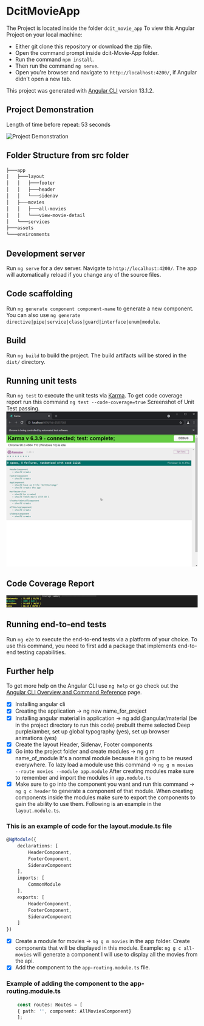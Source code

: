 # DcitMovieApp

The Project is located inside the folder `dcit_movie_app`
To view this Angular Project on your local machine:

- Either git clone this repository or download the zip file.
- Open the command prompt inside dcit-Movie-App folder.
- Run the command `npm install`.
- Then run the command `ng serve`.
- Open you're browser and navigate to `http://localhost:4200/`, if Angular didn't open a new tab.

This project was generated with [Angular CLI](https://github.com/angular/angular-cli) version 13.1.2.

## Project Demonstration

Length of time before repeat: 53 seconds

![Project Demonstration](https://github.com/firepenguindisopanda/DCIT-Movie-App/blob/main/readme_assets/website-demonstration.gif)

## Folder Structure from src folder

```bash
├───app
│   ├───layout
│   │   ├───footer
│   │   ├───header
│   │   └───sidenav
│   ├───movies
│   │   ├───all-movies
│   │   └───view-movie-detail
│   └───services
├───assets
└───environments
```

## Development server

Run `ng serve` for a dev server. Navigate to `http://localhost:4200/`. The app will automatically reload if you change any of the source files.

## Code scaffolding

Run `ng generate component component-name` to generate a new component. You can also use `ng generate directive|pipe|service|class|guard|interface|enum|module`.

## Build

Run `ng build` to build the project. The build artifacts will be stored in the `dist/` directory.

## Running unit tests

Run `ng test` to execute the unit tests via [Karma](https://karma-runner.github.io).
To get code coverage report run this command `ng test --code-coverage=true`
Screenshot of Unit Test passing.
![Unit Test Using Karma](https://github.com/firepenguindisopanda/DCIT-Movie-App/blob/main/readme_assets/2021-12-26%2022_30_46-Karma.png)

## Code Coverage Report

![Code Coverage Image](https://github.com/firepenguindisopanda/DCIT-Movie-App/blob/main/readme_assets/Code-Coverage.png)

## Running end-to-end tests

Run `ng e2e` to execute the end-to-end tests via a platform of your choice. To use this command, you need to first add a package that implements end-to-end testing capabilities.

## Further help

To get more help on the Angular CLI use `ng help` or go check out the [Angular CLI Overview and Command Reference](https://angular.io/cli) page.

- [x] Installing angular cli
- [x] Creating the application -> ng new name_for_project
- [x] Installing angular material in application -> ng add @angular/material (be in the project directory to run this code) prebuilt theme selected Deep purple/amber, set up global typography (yes), set up browser animations (yes)
- [x] Create the layout Header, Sidenav, Footer components
- [x] Go into the project folder and create modules -> ng g m name_of_module It's a normal module because it is going to be reused everywhere. To lazy load a module use this command -> `ng g m movies --route movies --module app.module` After creating modules make sure to remember and import the modules in `app.module.ts`
- [x] Make sure to go into the component you want and run this command -> `ng g c header` to generate a component of that module. When creating components inside the modules make sure to export the components to gain the ability to use them. Following is an example in the `layout.module.ts`.

### This is an example of code for the layout.module.ts file

```typescript
@NgModule({
	declarations: [
		HeaderComponent,
		FooterComponent,
		SidenavComponent
	],
	imports: [
		CommonModule
	],
	exports: [
		HeaderComponent,
		FooterComponent,
		SidenavComponent
	]
})
```

- [x] Create a module for movies -> `ng g m movies` in the app folder. Create components that will be displayed in this module. Example: `ng g c all-movies` will generate a component I will use to display all the movies from the api.
- [x] Add the component to the `app-routing.module.ts` file.

### Example of adding the component to the app-routing.module.ts

```typescript
	const routes: Routes = [
  	{ path: '', component: AllMoviesComponent}
	];
```
